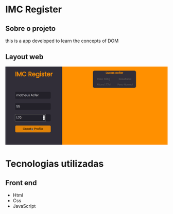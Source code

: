 # IMC Register


## Sobre o projeto

this is a app developed to learn the concepts of DOM

## Layout web

![Web 1](https://github.com/acferlucas/IMC-Register/blob/master/assets/Screenshot_20210618_180115.png)


# Tecnologias utilizadas
## Front end
- Html
- Css
- JavaScript

